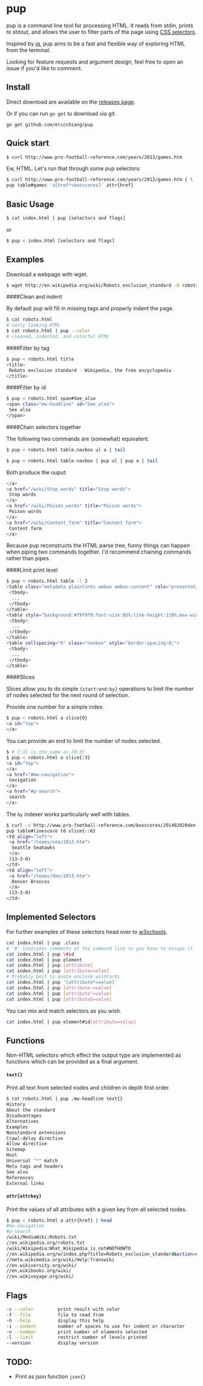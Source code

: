# pup

pup is a command line tool for processing HTML. It reads from stdin,
prints to stdout, and allows the user to filter parts of the page using
[CSS selectors](http://www.w3schools.com/cssref/css_selectors.asp).

Inspired by [jq](http://stedolan.github.io/jq/), pup aims to be a
fast and flexible way of exploring HTML from the terminal.

Looking for feature requests and argument design, feel free to open an
issue if you'd like to comment.

## Install

Direct download are available on the [releases page](
https://github.com/EricChiang/pup/releases).

Or if you can run `go get` to download via git.

	go get github.com/ericchiang/pup

## Quick start

```bash
$ curl http://www.pro-football-reference.com/years/2013/games.htm 
```

Ew, HTML. Let's run that through some pup selectors:

```bash
$ curl http://www.pro-football-reference.com/years/2013/games.htm | \
pup table#games 'a[href*=boxscores]' attr{href}
```

## Basic Usage

```bash
$ cat index.html | pup [selectors and flags]
```

or

```bash
$ pup < index.html [selectors and flags]
```

## Examples

Download a webpage with wget.

```bash
$ wget http://en.wikipedia.org/wiki/Robots_exclusion_standard -O robots.html
```

####Clean and indent

By default pup will fill in missing tags and properly indent the page.

```bash
$ cat robots.html
# nasty looking HTML
$ cat robots.html | pup --color
# cleaned, indented, and colorful HTML
```

####Filter by tag
```bash
$ pup < robots.html title
<title>
 Robots exclusion standard - Wikipedia, the free encyclopedia
</title>
```

####Filter by id
```bash
$ pup < robots.html span#See_also
<span class="mw-headline" id="See_also">
 See also
</span>
```

####Chain selectors together

The following two commands are (somewhat) equivalent.

```bash
$ pup < robots.html table.navbox ul a | tail
```

```bash
$ pup < robots.html table.navbox | pup ul | pup a | tail
```

Both produce the ouput:

```bash
</a>
<a href="/wiki/Stop_words" title="Stop words">
 Stop words
</a>
<a href="/wiki/Poison_words" title="Poison words">
 Poison words
</a>
<a href="/wiki/Content_farm" title="Content farm">
 Content farm
</a>
```

Because pup reconstructs the HTML parse tree, funny things can
happen when piping two commands together. I'd recommend chaining
commands rather than pipes.

####Limit print level

```bash
$ pup < robots.html table -l 2
<table class="metadata plainlinks ambox ambox-content" role="presentation">
 <tbody>
  ...
 </tbody>
</table>
<table style="background:#f9f9f9;font-size:85%;line-height:110%;max-width:175px;">
 <tbody>
  ...
 </tbody>
</table>
<table cellspacing="0" class="navbox" style="border-spacing:0;">
 <tbody>
  ...
 </tbody>
</table>
```

####Slices

Slices allow you to do simple `{start:end:by}` operations to limit the number of nodes
selected for the next round of selection.

Provide one number for a simple index.

```bash
$ pup < robots.html a slice{0}
<a id="top">
</a>
```

You can provide an end to limit the number of nodes selected.

```bash
$ # {:3} is the same as {0:3}
$ pup < robots.html a slice{:3}
<a id="top">
</a>
<a href="#mw-navigation">
 navigation
</a>
<a href="#p-search">
 search
</a>
```

The `by` indexer works particularly well with tables.

```bash
$ curl -s http://www.pro-football-reference.com/boxscores/201402020den.htm | \
pup table#linescore td slice{::6}
<td align="left">
 <a href="/teams/sea/2013.htm">
  Seattle Seahawks
 </a>
 (13-3-0)
</td>
<td align="left">
 <a href="/teams/den/2013.htm">
  Denver Broncos
 </a>
 (13-3-0)
</td>
```

## Implemented Selectors

For further examples of these selectors head over to [w3schools](
http://www.w3schools.com/cssref/css_selectors.asp).

```bash
cat index.html | pup .class
# '#' indicates comments at the command line so you have to escape it
cat index.html | pup \#id
cat index.html | pup element
cat index.html | pup [attribute]
cat index.html | pup [attribute=value]
# Probably best to quote enclose wildcards
cat index.html | pup '[attribute*=value]'
cat index.html | pup [attribute~=value]
cat index.html | pup [attribute^=value]
cat index.html | pup [attribute$=value]
```

You can mix and match selectors as you wish.

```bash
cat index.html | pup element#id[attribute=value]
```

## Functions

Non-HTML selectors which effect the output type are implemented as functions
which can be provided as a final argument.

#### `text{}`

Print all text from selected nodes and children in depth first order.

```bash
$ cat robots.html | pup .mw-headline text{}
History
About the standard
Disadvantages
Alternatives
Examples
Nonstandard extensions
Crawl-delay directive
Allow directive
Sitemap
Host
Universal "*" match
Meta tags and headers
See also
References
External links
```

#### `attr{attrkey}`

Print the values of all attributes with a given key from all selected nodes.

```bash
$ pup < robots.html a attr{href} | head
#mw-navigation
#p-search
/wiki/MediaWiki:Robots.txt
//en.wikipedia.org/robots.txt
/wiki/Wikipedia:What_Wikipedia_is_not#NOTHOWTO
//en.wikipedia.org/w/index.php?title=Robots_exclusion_standard&action=edit
//meta.wikimedia.org/wiki/Help:Transwiki
//en.wikiversity.org/wiki/
//en.wikibooks.org/wiki/
//en.wikivoyage.org/wiki/
```

## Flags

```bash
-c --color         print result with color
-f --file          file to read from
-h --help          display this help
-i --indent        number of spaces to use for indent or character
-n --number        print number of elements selected
-l --limit         restrict number of levels printed
--version          display version
```

## TODO:

* Print as json function `json{}`
